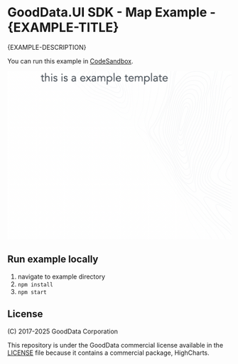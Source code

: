 # GoodData.UI SDK - Map Example - {EXAMPLE-TITLE}

{EXAMPLE-DESCRIPTION}

You can run this example in [CodeSandbox]({CODESANDBOX-PATH}). 

[![{EXAMPLE-TITLE}](./.example/preview.png)]({CODESANDBOX-PATH})

## Run example locally


1) navigate to example directory
2) ```npm install```
3) ```npm start```


## License

(C) 2017-2025 GoodData Corporation

This repository is under the GoodData commercial license available in the [LICENSE](LICENSE) file because it contains a commercial package, HighCharts.